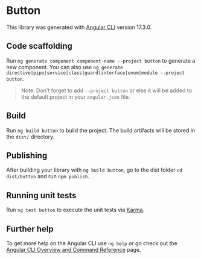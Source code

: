 # Button

This library was generated with [Angular CLI](https://github.com/angular/angular-cli) version 17.3.0.

## Code scaffolding

Run `ng generate component component-name --project button` to generate a new component. You can also use `ng generate directive|pipe|service|class|guard|interface|enum|module --project button`.
> Note: Don't forget to add `--project button` or else it will be added to the default project in your `angular.json` file. 

## Build

Run `ng build button` to build the project. The build artifacts will be stored in the `dist/` directory.

## Publishing

After building your library with `ng build button`, go to the dist folder `cd dist/button` and run `npm publish`.

## Running unit tests

Run `ng test button` to execute the unit tests via [Karma](https://karma-runner.github.io).

## Further help

To get more help on the Angular CLI use `ng help` or go check out the [Angular CLI Overview and Command Reference](https://angular.io/cli) page.

